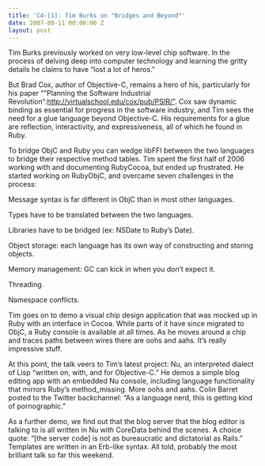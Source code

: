 ```yaml
---
title: 'C4-[1]: Tim Burks on "Bridges and Beyond"'
date: 2007-08-11 00:00:00 Z
layout: post
---
```


Tim Burks previously worked on very low-level chip software. In the process of delving deep into computer technology and learning the gritty details he claims to have “lost a lot of heros.”

But Brad Cox, author of Objective-C, remains a hero of his, particularly for his paper “”Planning the Software Industrial Revolution“:http://virtualschool.edu/cox/pub/PSIR/”. Cox saw dynamic binding as essential for progress in the software industry, and Tim sees the need for a glue language beyond Objective-C. His requirements for a glue are reflection, interactivity, and expressiveness, all of which he found in Ruby.

To bridge ObjC and Ruby you can wedge libFFI between the two languages to bridge their respective method tables. Tim spent the first half of 2006 working with and documenting RubyCocoa, but ended up frustrated. He started working on RubyObjC, and overcame seven challenges in the process:

Message syntax is far different in ObjC than in most other languages.

Types have to be translated between the two languages.

Libraries have to be bridged (ex: NSDate to Ruby’s Date).

Object storage: each language has its own way of constructing and storing objects.

Memory management: GC can kick in when you don’t expect it.

Threading.

Namespace conflicts.

Tim goes on to demo a visual chip design application that was mocked up in Ruby with an interface in Cocoa. While parts of it have since migrated to ObjC, a Ruby console is available at all times. As he moves around a chip and traces paths between wires there are oohs and aahs. It’s really impressive stuff.

At this point, the talk veers to Tim’s latest project: Nu, an interpreted dialect of Lisp “written on, with, and for Objective-C.” He demos a simple blog editing app with an embedded Nu console, including language functionality that mirrors Ruby’s method\_missing. More oohs and aahs. Colin Barret posted to the Twitter backchannel: “As a language nerd, this is getting kind of pornographic.”

As a further demo, we find out that the blog server that the blog editor is talking to is all written in Nu with CoreData behind the scenes. A choice quote: “[the server code] is not as bureaucratic and dictatorial as Rails.” Templates are written in an Erb-like syntax.
All told, probably the most brilliant talk so far this weekend.
